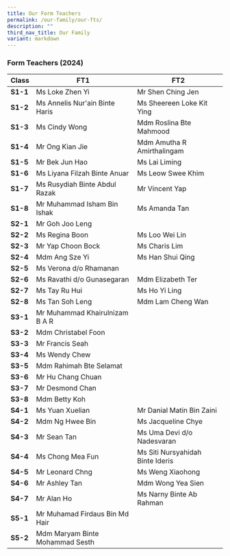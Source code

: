 ```yaml
---
title: Our Form Teachers
permalink: /our-family/our-fts/
description: ""
third_nav_title: Our Family
variant: markdown
---
```

### Form Teachers (2024)

|Class | FT1 | FT2|
| -------- | -------- |-------- |
|**S1-1**|Ms Loke Zhen Yi|Mr Shen Ching Jen|
|**S1-2**| Ms Annelis Nur'ain Binte Haris|Ms Sheereen Loke Kit Ying|
|**S1-3**| Ms Cindy Wong | Mdm Roslina Bte Mahmood|
|**S1-4**|Mr Ong Kian Jie |Mdm Amutha R Amirthalingam|
|**S1-5**|Mr Bek Jun Hao|Ms Lai Liming|
|**S1-6**|Ms Liyana Filzah Binte Anuar |Ms Leow Swee Khim|
|**S1-7**|Ms Rusydiah Binte Abdul Razak |Mr Vincent Yap|
|**S1-8**|Mr Muhammad Isham Bin Ishak|Ms Amanda Tan|
|**S2-1**|Mr Goh Joo Leng| |
|**S2-2**| Ms Regina Boon |Ms Loo Wei Lin |
|**S2-3**| Mr Yap Choon Bock | Ms Charis Lim|
|**S2-4**|Mdm Ang Sze Yi|Ms Han Shui Qing|
|**S2-5**|Ms Verona d/o Rhamanan| |
|**S2-6**|Ms Ravathi d/o Gunasegaran| Mdm Elizabeth Ter |
|**S2-7**|Ms Tay Ru Hui|Ms Ho Yi Ling|
|**S2-8**|Ms Tan Soh Leng |Mdm Lam Cheng Wan|
|**S3-1**|Mr Muhammad Khairulnizam B A R| |
|**S3-2**|Mdm Christabel Foon| |
|**S3-3**|Mr Francis Seah| |
|**S3-4**|Ms Wendy Chew||
|**S3-5**|Mdm Rahimah Bte Selamat| |
|**S3-6**|Mr Hu Chang Chuan| |
|**S3-7**|Mr Desmond Chan| |
|**S3-8**|Mdm Betty Koh| |
|**S4-1**|Ms Yuan Xuelian|Mr Danial Matin Bin Zaini|
|**S4-2**|Mdm Ng Hwee Bin|Ms Jacqueline Chye|
|**S4-3**|Mr Sean Tan | Ms Uma Devi d/o Nadesvaran|
|**S4-4**|Ms Chong Mea Fun|Ms Siti Nursyahidah Binte Ideris|
|**S4-5**|Mr Leonard Chng |Ms Weng Xiaohong|
|**S4-6**|Mr Ashley Tan|Mdm Wong Yea Sien|
|**S4-7**|Mr Alan Ho| Ms Narny Binte Ab Rahman|
|**S5-1**|Mr Muhamad Firdaus Bin Md Hair| |
|**S5-2**|Mdm Maryam Binte Mohammad Sesth| |